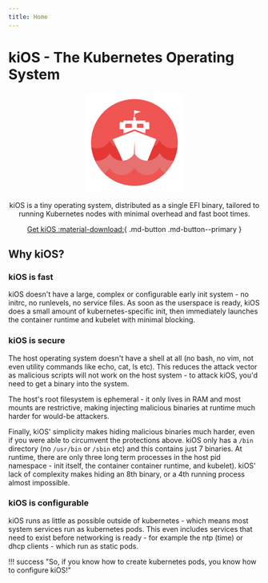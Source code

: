 ```yaml
---
title: Home
---
```


# kiOS - The Kubernetes Operating System

<div style="text-align: center;" markdown>
  <img width=200 src="logo.svg" alt="kiOS" />

  kiOS is a tiny operating system, distributed as a single EFI binary,
  tailored to running Kubernetes nodes with minimal overhead and fast boot
  times.

  [Get kiOS :material-download:][download]{ .md-button .md-button--primary }
</div>

## Why kiOS?

### kiOS is fast

kiOS doesn't have a large, complex or configurable early init system -
no initrc, no runlevels, no service files. As soon as the userspace is
ready, kiOS does a small amount of kubernetes-specific init, then
immediately launches the container runtime and kubelet with minimal
blocking.

### kiOS is secure

The host operating system doesn't have a shell at all (no bash, no vim,
not even utility commands like echo, cat, ls etc). This reduces the
attack vector as malicious scripts will not work on the host system - to
attack kiOS, you'd need to get a binary into the system.

The host's root filesystem is ephemeral - it only lives in RAM and most
mounts are restrictive, making injecting malicious binaries at runtime
much harder for would-be attackers.

Finally, kiOS' simplicity makes hiding malicious binaries much
harder, even if you were able to circumvent the protections above. kiOS
only has a `/bin` directory (no `/usr/bin` or `/sbin` etc) and this
contains just 7 binaries. At runtime, there are only three long term
processes in the host pid namespace - init itself, the container
container runtime, and kubelet). kiOS' lack of complexity makes hiding
an 8th binary, or a 4th running process almost impossible.

### kiOS is configurable

kiOS runs as little as possible outside of kubernetes - which means most
system services run as kubernetes pods. This even includes services that
need to exist before networking is ready - for example the ntp (time) or
dhcp clients - which run as static pods.

!!! success "So, if you know how to create kubernetes pods, you know how to configure kiOS!"

[download]: https://github.com/EmilyShepherd/kiOS/releases/download/v1.25.0-alpha3/kios-x86_64.efi

